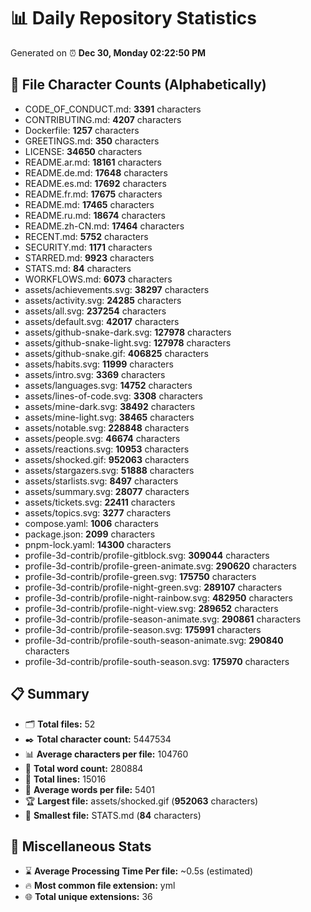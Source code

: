 # 📊 Daily Repository Statistics
Generated on ⏰ **Dec 30, Monday 02:22:50 PM**

## 📂 File Character Counts (Alphabetically)
- CODE_OF_CONDUCT.md: **3391** characters
- CONTRIBUTING.md: **4207** characters
- Dockerfile: **1257** characters
- GREETINGS.md: **350** characters
- LICENSE: **34650** characters
- README.ar.md: **18161** characters
- README.de.md: **17648** characters
- README.es.md: **17692** characters
- README.fr.md: **17675** characters
- README.md: **17465** characters
- README.ru.md: **18674** characters
- README.zh-CN.md: **17464** characters
- RECENT.md: **5752** characters
- SECURITY.md: **1171** characters
- STARRED.md: **9923** characters
- STATS.md: **84** characters
- WORKFLOWS.md: **6073** characters
- assets/achievements.svg: **38297** characters
- assets/activity.svg: **24285** characters
- assets/all.svg: **237254** characters
- assets/default.svg: **42017** characters
- assets/github-snake-dark.svg: **127978** characters
- assets/github-snake-light.svg: **127978** characters
- assets/github-snake.gif: **406825** characters
- assets/habits.svg: **11999** characters
- assets/intro.svg: **3369** characters
- assets/languages.svg: **14752** characters
- assets/lines-of-code.svg: **3308** characters
- assets/mine-dark.svg: **38492** characters
- assets/mine-light.svg: **38465** characters
- assets/notable.svg: **228848** characters
- assets/people.svg: **46674** characters
- assets/reactions.svg: **10953** characters
- assets/shocked.gif: **952063** characters
- assets/stargazers.svg: **51888** characters
- assets/starlists.svg: **8497** characters
- assets/summary.svg: **28077** characters
- assets/tickets.svg: **22411** characters
- assets/topics.svg: **3277** characters
- compose.yaml: **1006** characters
- package.json: **2099** characters
- pnpm-lock.yaml: **14300** characters
- profile-3d-contrib/profile-gitblock.svg: **309044** characters
- profile-3d-contrib/profile-green-animate.svg: **290620** characters
- profile-3d-contrib/profile-green.svg: **175750** characters
- profile-3d-contrib/profile-night-green.svg: **289107** characters
- profile-3d-contrib/profile-night-rainbow.svg: **482950** characters
- profile-3d-contrib/profile-night-view.svg: **289652** characters
- profile-3d-contrib/profile-season-animate.svg: **290861** characters
- profile-3d-contrib/profile-season.svg: **175991** characters
- profile-3d-contrib/profile-south-season-animate.svg: **290840** characters
- profile-3d-contrib/profile-south-season.svg: **175970** characters

## 📋 Summary
- 🗂️ **Total files:** 52
- ✒️ **Total character count:** 5447534
- 📊 **Average characters per file:** 104760
- 📝 **Total word count:** 280884
- 🧾 **Total lines:** 15016
- 📐 **Average words per file:** 5401
- 🏆 **Largest file:** assets/shocked.gif (**952063** characters)
- 🥉 **Smallest file:** STATS.md (**84** characters)

## 🌟 Miscellaneous Stats
- ⌛ **Average Processing Time Per file:** ~0.5s (estimated)
- 🔥 **Most common file extension:** yml
- 🌐 **Total unique extensions:** 36
